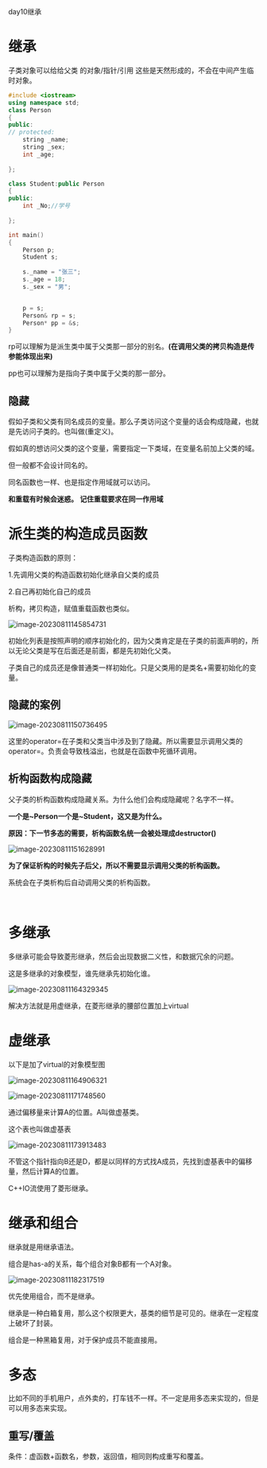 day10继承



#  继承 

子类对象可以给给父类 的对象/指针/引用  这些是天然形成的，不会在中间产生临时对象。



```C++
#include <iostream>
using namespace std;
class Person
{
public:
// protected:
    string _name;
    string _sex;
    int _age;
    
};

class Student:public Person
{
public:
    int _No;//学号
    
};

int main()
{
    Person p;
    Student s;
    
    s._name = "张三";
    s._age = 18;
    s._sex = "男";


    p = s;
    Person& rp = s;
    Person* pp = &s;
}
```

rp可以理解为是派生类中属于父类那一部分的别名。**(在调用父类的拷贝构造是传参能体现出来)**

pp也可以理解为是指向子类中属于父类的那一部分。

##  隐藏

假如子类和父类有同名成员的变量。那么子类访问这个变量的话会构成隐藏，也就是先访问子类的。也叫做(重定义)。

假如真的想访问父类的这个变量，需要指定一下类域，在变量名前加上父类的域。

但一般都不会设计同名的。

  

同名函数也一样、也是指定作用域就可以访问。

**和重载有时候会迷惑。** **记住重载要求在同一作用域**

 

#  派生类的构造成员函数

子类构造函数的原则：

1.先调用父类的构造函数初始化继承自父类的成员

2.自己再初始化自己的成员

析构，拷贝构造，赋值重载函数也类似。

![image-20230811145854731](E:\markdown\图片\image-20230811145854731.png)

初始化列表是按照声明的顺序初始化的，因为父类肯定是在子类的前面声明的，所以无论父类是写在后面还是前面，都是先初始化父类。

子类自己的成员还是像普通类一样初始化。只是父类用的是类名+需要初始化的变量。

##  隐藏的案例

  ![image-20230811150736495](E:\markdown\图片\image-20230811150736495.png)

这里的operator=在子类和父类当中涉及到了隐藏。所以需要显示调用父类的operator=。负责会导致栈溢出，也就是在函数中死循环调用。

##  析构函数构成隐藏

父子类的析构函数构成隐藏关系。为什么他们会构成隐藏呢？名字不一样。

**一个是~Person一个是~Student，这又是为什么。**

**原因：下一节多态的需要，析构函数名统一会被处理成destructor()**

![image-20230811151628991](E:\markdown\图片\image-20230811151628991.png)

**为了保证析构的时候先子后父，所以不需要显示调用父类的析构函数。**

系统会在子类析构后自动调用父类的析构函数。

​    

#  多继承

多继承可能会导致菱形继承，然后会出现数据二义性，和数据冗余的问题。

这是多继承的对象模型，谁先继承先初始化谁。

![image-20230811164329345](E:\markdown\图片\image-20230811164329345.png)

解决方法就是用虚继承，在菱形继承的腰部位置加上virtual

#  虚继承

以下是加了virtual的对象模型图

![image-20230811164906321](E:\markdown\图片\image-20230811164906321.png)

![image-20230811171748560](E:\markdown\图片\image-20230811171748560.png)

通过偏移量来计算A的位置。A叫做虚基类。

这个表也叫做虚基表

![image-20230811173913483](E:\markdown\图片\image-20230811173913483.png)

不管这个指针指向B还是D，都是以同样的方式找A成员，先找到虚基表中的偏移量，然后计算A的位置。

C++IO流使用了菱形继承。

#  继承和组合

继承就是用继承语法。

组合是has-a的关系，每个组合对象B都有一个A对象。

![image-20230811182317519](E:\markdown\图片\image-20230811182317519.png)

优先使用组合，而不是继承。

继承是一种白箱复用，那么这个权限更大，基类的细节是可见的。继承在一定程度上破坏了封装。

组合是一种黑箱复用，对于保护成员不能直接用。

#   多态

 比如不同的手机用户，点外卖的，打车钱不一样。不一定是用多态来实现的，但是可以用多态来实现。

##  重写/覆盖

条件：虚函数+函数名，参数，返回值，相同则构成重写和覆盖。

